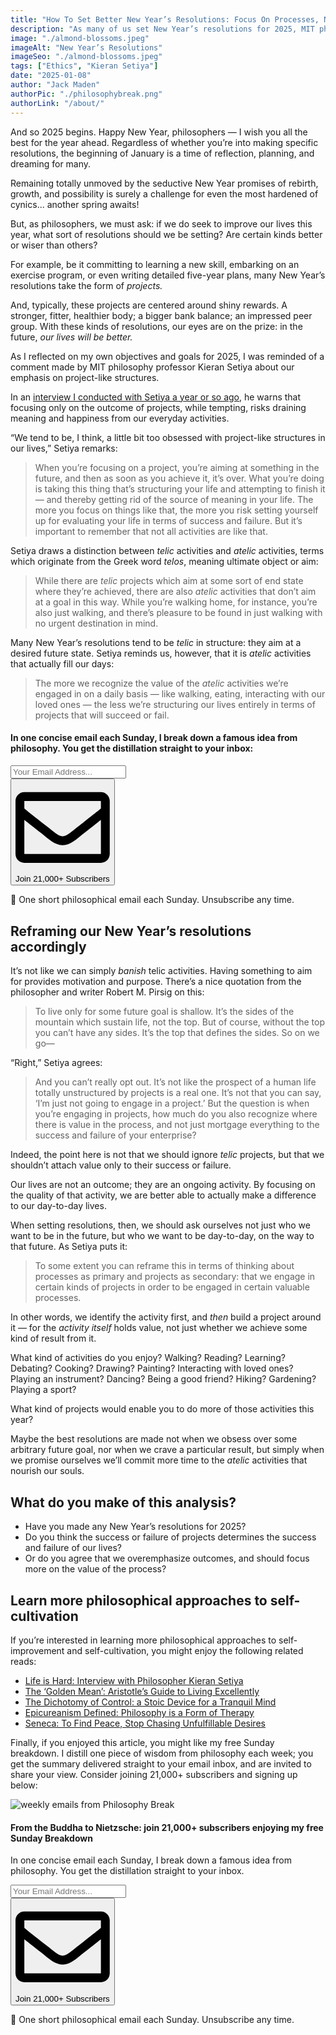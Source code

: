 ```yaml
---
title: "How To Set Better New Year’s Resolutions: Focus On Processes, Not Outcomes"
description: "As many of us set New Year’s resolutions for 2025, MIT philosophy professor Kieran Setiya argues that we might better serve ourselves by focusing on the quality of processes, not just the result of projects."
image: "./almond-blossoms.jpeg"
imageAlt: "New Year’s Resolutions"
imageSeo: "./almond-blossoms.jpeg"
tags: ["Ethics", "Kieran Setiya"]
date: "2025-01-08"
author: "Jack Maden"
authorPic: "./philosophybreak.png"
authorLink: "/about/"
---
```


<span class="big-letter">A</span>nd so 2025 begins. Happy New Year, philosophers — I wish you all the best for the year ahead. Regardless of whether you’re into making specific resolutions, the beginning of January is a time of reflection, planning, and dreaming for many.

Remaining totally unmoved by the seductive New Year promises of rebirth, growth, and possibility is surely a challenge for even the most hardened of cynics... another spring awaits!

But, as philosophers, we must ask: if we do seek to improve our lives this year, what sort of resolutions should we be setting? Are certain kinds better or wiser than others?

For example, be it committing to learning a new skill, embarking on an exercise program, or even writing detailed five-year plans, many New Year’s resolutions take the form of _projects._

And, typically, these projects are centered around shiny rewards. A stronger, fitter, healthier body; a bigger bank balance; an impressed peer group. With these kinds of resolutions, our eyes are on the prize: in the future, _our lives will be better._

As I reflected on my own objectives and goals for 2025, I was reminded of a comment made by MIT philosophy professor Kieran Setiya about our emphasis on project-like structures.

In an [interview I conducted with Setiya a year or so ago](/articles/life-is-hard-interview-with-mit-philosophy-professor-kieran-setiya/), he warns that focusing only on the outcome of projects, while tempting, risks draining meaning and happiness from our everyday activities.

“We tend to be, I think, a little bit too obsessed with project-like structures in our lives,” Setiya remarks:

>When you’re focusing on a project, you’re aiming at something in the future, and then as soon as you achieve it, it’s over. What you’re doing is taking this thing that’s structuring your life and attempting to finish it — and thereby getting rid of the source of meaning in your life. The more you focus on things like that, the more you risk setting yourself up for evaluating your life in terms of success and failure. But it’s important to remember that not all activities are like that.

Setiya draws a distinction between _telic_ activities and _atelic_ activities, terms which originate from the Greek word _telos_, meaning ultimate object or aim:

>While there are _telic_ projects which aim at some sort of end state where they’re achieved, there are also _atelic_ activities that don’t aim at a goal in this way. While you’re walking home, for instance, you’re also just walking, and there’s pleasure to be found in just walking with no urgent destination in mind.

Many New Year’s resolutions tend to be _telic_ in structure: they aim at a desired future state. Setiya reminds us, however, that it is _atelic_ activities that actually fill our days:

>The more we recognize the value of the _atelic_ activities we’re engaged in on a daily basis — like walking, eating, interacting with our loved ones — the less we’re structuring our lives entirely in terms of projects that will succeed or fail.

<!--small subscribe-->
<div class="course-promo darkradial-background subscribe text-center">
    <h4>In one concise email each Sunday, I break down a famous idea from philosophy. You get the distillation straight to your inbox:</h4>
    <div class="small-pad-top">
        <form action="https://app.convertkit.com/forms/5812400/subscriptions" method="post" data-sv-form="5812400" data-uid="be0e52d3c0" data-format="inline" data-version="6" data-options="{&quot;settings&quot;:{&quot;after_subscribe&quot;:{&quot;action&quot;:&quot;message&quot;,&quot;success_message&quot;:&quot;Thank you, philosopher! Your welcome email will land in your inbox shortly.&quot;,&quot;redirect_url&quot;:&quot;https://philosophybreak.com/thank-you/&quot;},&quot;analytics&quot;:{&quot;google&quot;:null,&quot;fathom&quot;:null,&quot;facebook&quot;:null,&quot;segment&quot;:null,&quot;pinterest&quot;:null,&quot;sparkloop&quot;:null,&quot;googletagmanager&quot;:null},&quot;modal&quot;:{&quot;trigger&quot;:&quot;timer&quot;,&quot;scroll_percentage&quot;:null,&quot;timer&quot;:5,&quot;devices&quot;:&quot;all&quot;,&quot;show_once_every&quot;:15},&quot;powered_by&quot;:{&quot;show&quot;:false,&quot;url&quot;:&quot;https://convertkit.com/features/forms?utm_campaign=poweredby&amp;utm_content=form&amp;utm_medium=referral&amp;utm_source=dynamic&quot;},&quot;recaptcha&quot;:{&quot;enabled&quot;:false},&quot;return_visitor&quot;:{&quot;action&quot;:&quot;show&quot;,&quot;custom_content&quot;:&quot;&quot;},&quot;slide_in&quot;:{&quot;display_in&quot;:&quot;bottom_right&quot;,&quot;trigger&quot;:&quot;timer&quot;,&quot;scroll_percentage&quot;:null,&quot;timer&quot;:5,&quot;devices&quot;:&quot;all&quot;,&quot;show_once_every&quot;:15},&quot;sticky_bar&quot;:{&quot;display_in&quot;:&quot;top&quot;,&quot;trigger&quot;:&quot;timer&quot;,&quot;scroll_percentage&quot;:null,&quot;timer&quot;:5,&quot;devices&quot;:&quot;all&quot;,&quot;show_once_every&quot;:15}},&quot;version&quot;:&quot;6&quot;}" min-width="400 500 600 700 800">
        <div data-style="clean"><ul data-element="errors" data-group="alert"></ul><div data-element="fields" data-stacked="false">
            <div>
                <input name="email_address" aria-label="Your Email Address..." placeholder="Your Email Address..." required type="email" />
            </div>
            <button class="button primary" type="submit" data-element="submit"><div><div></div><div></div><div></div></div><span><svg xmlns="http://www.w3.org/2000/svg" viewBox="0 0 512 512"><path d="M464 64H48C21.49 64 0 85.49 0 112v288c0 26.51 21.49 48 48 48h416c26.51 0 48-21.49 48-48V112c0-26.51-21.49-48-48-48zm0 48v40.805c-22.422 18.259-58.168 46.651-134.587 106.49-16.841 13.247-50.201 45.072-73.413 44.701-23.208.375-56.579-31.459-73.413-44.701C106.18 199.465 70.425 171.067 48 152.805V112h416zM48 400V214.398c22.914 18.251 55.409 43.862 104.938 82.646 21.857 17.205 60.134 55.186 103.062 54.955 42.717.231 80.509-37.199 103.053-54.947 49.528-38.783 82.032-64.401 104.947-82.653V400H48z"/></svg>Join 21,000+ Subscribers</span></button>
            </div>
            </div>
        </form>
        <p class="tiny-mar-top no-mar-bottom review-font">💭 One short philosophical email each Sunday. Unsubscribe any time.</p>
    </div>
</div>

## ​Reframing our New Year’s resolutions accordingly

<span class="big-letter">I</span>t’s not like we can simply _banish_ telic activities. Having something to aim for provides motivation and purpose. There’s a nice quotation from the philosopher and writer Robert M. Pirsig on this:

>To live only for some future goal is shallow. It’s the sides of the mountain which sustain life, not the top. But of course, without the top you can’t have any sides. It’s the top that defines the sides. So on we go—

“Right,” Setiya agrees:

>And you can’t really opt out. It’s not like the prospect of a human life totally unstructured by projects is a real one. It’s not that you can say, ‘I’m just not going to engage in a project.’ But the question is when you’re engaging in projects, how much do you also recognize where there is value in the process, and not just mortgage everything to the success and failure of your enterprise?

Indeed, the point here is not that we should ignore _telic_ projects, but that we shouldn’t attach value only to their success or failure.

Our lives are not an outcome; they are an ongoing activity. By focusing on the quality of that activity, we are better able to actually make a difference to our day-to-day lives.

When setting resolutions, then, we should ask ourselves not just who we want to be in the future, but who we want to be day-to-day, on the way to that future. As Setiya puts it:

>To some extent you can reframe this in terms of thinking about processes as primary and projects as secondary: that we engage in certain kinds of projects in order to be engaged in certain valuable processes.

In other words, we identify the activity first, and _then_ build a project around it — for the _activity itself_ holds value, not just whether we achieve some kind of result from it.

What kind of activities do you enjoy? Walking? Reading? Learning? Debating? Cooking? Drawing? Painting? Interacting with loved ones? Playing an instrument? Dancing? Being a good friend? Hiking? Gardening? Playing a sport?

What kind of projects would enable you to do more of those activities this year?

Maybe the best resolutions are made not when we obsess over some arbitrary future goal, nor when we crave a particular result, but simply when we promise ourselves we’ll commit more time to the _atelic_ activities that nourish our souls.

## What do you make of this analysis?

- Have you made any New Year’s resolutions for 2025? 
- Do you think the success or failure of projects determines the success and failure of our lives?
- Or do you agree that we overemphasize outcomes, and should focus more on the value of the process? 

## Learn more philosophical approaches to self-cultivation

<span class="big-letter">I</span>f you’re interested in learning more philosophical approaches to self-improvement and self-cultivation, you might enjoy the following related reads:

- [Life is Hard: Interview with Philosopher Kieran Setiya](/articles/life-is-hard-interview-with-mit-philosophy-professor-kieran-setiya/)
- [The ‘Golden Mean’: Aristotle’s Guide to Living Excellently](/articles/the-golden-mean-aristotle-guide-to-living-excellently/)
- [The Dichotomy of Control: a Stoic Device for a Tranquil Mind](/articles/dichotomy-of-control-a-stoic-device-for-a-tranquil-mind/)
- [Epicureanism Defined: Philosophy is a Form of Therapy](/articles/epicureanism-defined-philosophy-is-a-form-of-therapy/)
- [Seneca: To Find Peace, Stop Chasing Unfulfillable Desires](/articles/seneca-to-find-peace-stop-chasing-unfulfillable-desires/)

Finally, if you enjoyed this article, you might like my free Sunday breakdown. I distill one piece of wisdom from philosophy each week; you get the summary delivered straight to your email inbox, and are invited to share your view. Consider joining 21,000+ subscribers and signing up below:

<!--big subscribe-->
<div class="course-promo darkradial-background subscribe text-center">
    <img src="/static/6313d50bc32799a6c869239128784c7b/e7f7a/weekly-break.webp" alt="weekly emails from Philosophy Break">
    <h4>From the Buddha to Nietzsche: join 21,000+ subscribers enjoying my free Sunday Breakdown</h4>
    <p class="small-grey-font no-mar-bottom">In one concise email each Sunday, I break down a famous idea from philosophy. You get the distillation straight to your inbox.</p>
    <div class="small-pad-top">
        <form action="https://app.convertkit.com/forms/5812400/subscriptions" method="post" data-sv-form="5812400" data-uid="be0e52d3c0" data-format="inline" data-version="6" data-options="{&quot;settings&quot;:{&quot;after_subscribe&quot;:{&quot;action&quot;:&quot;message&quot;,&quot;success_message&quot;:&quot;Thank you, philosopher! Your welcome email will land in your inbox shortly.&quot;,&quot;redirect_url&quot;:&quot;https://philosophybreak.com/thank-you/&quot;},&quot;analytics&quot;:{&quot;google&quot;:null,&quot;fathom&quot;:null,&quot;facebook&quot;:null,&quot;segment&quot;:null,&quot;pinterest&quot;:null,&quot;sparkloop&quot;:null,&quot;googletagmanager&quot;:null},&quot;modal&quot;:{&quot;trigger&quot;:&quot;timer&quot;,&quot;scroll_percentage&quot;:null,&quot;timer&quot;:5,&quot;devices&quot;:&quot;all&quot;,&quot;show_once_every&quot;:15},&quot;powered_by&quot;:{&quot;show&quot;:false,&quot;url&quot;:&quot;https://convertkit.com/features/forms?utm_campaign=poweredby&amp;utm_content=form&amp;utm_medium=referral&amp;utm_source=dynamic&quot;},&quot;recaptcha&quot;:{&quot;enabled&quot;:false},&quot;return_visitor&quot;:{&quot;action&quot;:&quot;show&quot;,&quot;custom_content&quot;:&quot;&quot;},&quot;slide_in&quot;:{&quot;display_in&quot;:&quot;bottom_right&quot;,&quot;trigger&quot;:&quot;timer&quot;,&quot;scroll_percentage&quot;:null,&quot;timer&quot;:5,&quot;devices&quot;:&quot;all&quot;,&quot;show_once_every&quot;:15},&quot;sticky_bar&quot;:{&quot;display_in&quot;:&quot;top&quot;,&quot;trigger&quot;:&quot;timer&quot;,&quot;scroll_percentage&quot;:null,&quot;timer&quot;:5,&quot;devices&quot;:&quot;all&quot;,&quot;show_once_every&quot;:15}},&quot;version&quot;:&quot;6&quot;}" min-width="400 500 600 700 800">
        <div data-style="clean"><ul data-element="errors" data-group="alert"></ul><div data-element="fields" data-stacked="false">
            <div>
                <input name="email_address" aria-label="Your Email Address..." placeholder="Your Email Address..." required type="email" />
            </div>
            <button class="button primary" type="submit" data-element="submit"><div><div></div><div></div><div></div></div><span><svg xmlns="http://www.w3.org/2000/svg" viewBox="0 0 512 512"><path d="M464 64H48C21.49 64 0 85.49 0 112v288c0 26.51 21.49 48 48 48h416c26.51 0 48-21.49 48-48V112c0-26.51-21.49-48-48-48zm0 48v40.805c-22.422 18.259-58.168 46.651-134.587 106.49-16.841 13.247-50.201 45.072-73.413 44.701-23.208.375-56.579-31.459-73.413-44.701C106.18 199.465 70.425 171.067 48 152.805V112h416zM48 400V214.398c22.914 18.251 55.409 43.862 104.938 82.646 21.857 17.205 60.134 55.186 103.062 54.955 42.717.231 80.509-37.199 103.053-54.947 49.528-38.783 82.032-64.401 104.947-82.653V400H48z"/></svg>Join 21,000+ Subscribers</span></button>
            </div>
            </div>
        </form>
        <p class="tiny-mar-top no-mar-bottom review-font">💭 One short philosophical email each Sunday. Unsubscribe any time.</p>
    </div>
</div>